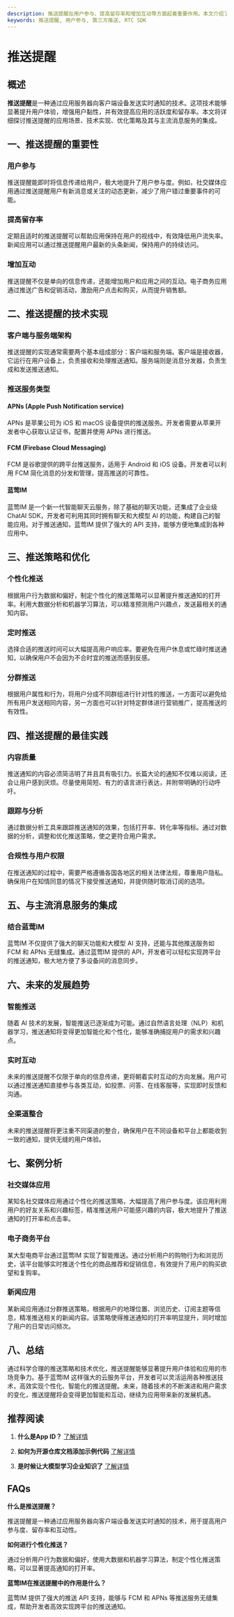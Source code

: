 ```yaml
---
description: 推送提醒在用户参与、提高留存率和增加互动等方面起着重要作用。本文介绍了推送提醒的技术实现、策略优化、最佳实践和未来趋势等内容。
keywords: 推送提醒, 用户参与, 第三方推送, RTC SDK
---
```

# 推送提醒

## 概述

**推送提醒**是一种通过应用服务器向客户端设备发送实时通知的技术。这项技术能够显著提升用户体验，增强用户黏性，并有效提高应用的活跃度和留存率。本文将详细探讨推送提醒的应用场景、技术实现、优化策略及其与主流消息服务的集成。

## 一、推送提醒的重要性

### 用户参与

推送提醒能即时将信息传递给用户，极大地提升了用户参与度。例如，社交媒体应用通过推送提醒用户有新消息或关注的动态更新，减少了用户错过重要事件的可能。

### 提高留存率

定期且适时的推送提醒可以帮助应用保持在用户的视线中，有效降低用户流失率。新闻应用可以通过推送提醒用户最新的头条新闻，保持用户的持续访问。

### 增加互动

推送提醒不仅是单向的信息传递，还能增加用户和应用之间的互动。电子商务应用通过推送广告和促销活动，激励用户点击和购买，从而提升销售额。

## 二、推送提醒的技术实现

### 客户端与服务端架构

推送提醒的实现通常需要两个基本组成部分：客户端和服务端。客户端是接收器，它运行在用户设备上，负责接收和处理推送通知。服务端则是消息分发器，负责生成和发送推送通知。

### 推送服务类型

#### APNs (Apple Push Notification service)

APNs 是苹果公司为 iOS 和 macOS 设备提供的推送服务。开发者需要从苹果开发者中心获取认证证书，配置并使用 APNs 进行推送。

#### FCM (Firebase Cloud Messaging)

FCM 是谷歌提供的跨平台推送服务，适用于 Android 和 iOS 设备。开发者可以利用 FCM 简化消息的分发和管理，提高推送的可靠性。

#### 蓝莺IM

蓝莺IM 是一个新一代智能聊天云服务，除了基础的聊天功能，还集成了企业级 ChatAI SDK，开发者可利用其同时拥有聊天和大模型 AI 的功能，构建自己的智能应用。对于推送通知，蓝莺IM 提供了强大的 API 支持，能够方便地集成到各种应用中。

## 三、推送策略和优化

### 个性化推送

根据用户行为数据和偏好，制定个性化的推送策略可以显著提升推送通知的打开率。利用大数据分析和机器学习算法，可以精准预测用户兴趣点，发送最相关的通知内容。

### 定时推送

选择合适的推送时间可以大幅提高用户响应率。要避免在用户休息或忙碌时推送通知，以确保用户不会因为不合时宜的推送而感到反感。

### 分群推送

根据用户属性和行为，将用户分成不同群组进行针对性的推送，一方面可以避免给所有用户发送相同内容，另一方面也可以针对特定群体进行营销推广，提高推送的有效性。

## 四、推送提醒的最佳实践

### 内容质量

推送通知的内容必须简洁明了并且具有吸引力。长篇大论的通知不仅难以阅读，还会让用户感到厌烦。尽量使用简短、有力的语言进行表达，并附带明确的行动呼吁。

### 跟踪与分析

通过数据分析工具来跟踪推送通知的效果，包括打开率、转化率等指标。通过对数据的分析，调整和优化推送策略，使之更符合用户需求。

### 合规性与用户权限

在推送通知的过程中，需要严格遵循各国各地区的相关法律法规，尊重用户隐私。确保用户在知情同意的情况下接受推送通知，并提供随时取消订阅的选项。

## 五、与主流消息服务的集成

### 结合蓝莺IM

蓝莺IM 不仅提供了强大的聊天功能和大模型 AI 支持，还能与其他推送服务如 FCM 和 APNs 无缝集成。通过蓝莺IM 提供的 API，开发者可以轻松实现跨平台的推送通知，极大地方便了多设备间的消息同步。

## 六、未来的发展趋势

### 智能推送

随着 AI 技术的发展，智能推送已逐渐成为可能。通过自然语言处理（NLP）和机器学习，推送通知将变得更加智能化和个性化，能够准确捕捉用户的需求和兴趣点。

### 实时互动

未来的推送提醒不仅限于单向的信息传递，更将朝着实时互动的方向发展。用户可以通过推送通知直接参与各类互动，如投票、问答、在线客服等，实现即时反馈和沟通。

### 全渠道整合

未来的推送提醒将更注重不同渠道的整合，确保用户在不同设备和平台上都能收到一致的通知，提供无缝的用户体验。

## 七、案例分析

### 社交媒体应用

某知名社交媒体应用通过个性化的推送策略，大幅提高了用户参与度。该应用利用用户的好友关系和兴趣标签，精准推送用户可能感兴趣的内容，极大地提升了推送通知的打开率和点击率。

### 电子商务平台

某大型电商平台通过蓝莺IM 实现了智能推送。通过分析用户的购物行为和浏览历史，该平台能够实时推送个性化的商品推荐和促销信息，有效提升了用户的购买欲望和复购率。

### 新闻应用

某新闻应用通过分群推送策略，根据用户的地理位置、浏览历史、订阅主题等信息，精准推送相关的新闻内容。该策略使得推送通知的打开率明显提升，同时增加了用户的日常访问频次。

## 八、总结

通过科学合理的推送策略和技术优化，推送提醒能够显著提升用户体验和应用的市场竞争力。基于蓝莺IM 这样强大的云服务平台，开发者可以灵活运用各种推送技术，高效实现个性化、智能化的推送提醒。未来，随着技术的不断演进和用户需求的变化，推送提醒将会变得更加智能和互动，继续为应用带来新的发展机遇。

## 推荐阅读

1. **什么是App ID？**
   [了解详情](faq/what-is-app-id.html)

2. **如何为开源仓库文档添加示例代码**
   [了解详情](articles/product-and-technologies/how-to-add-code-snippets-to-gitbook-documents-for-open-source-projects.html)

3. **是时候让大模型学习企业知识了**
   [了解详情](articles/product-and-technologies/It-is-time-to-make-LLM-learn-enterprise-knowledge.html)

## FAQs

**什么是推送提醒？**

推送提醒是一种通过应用服务器向客户端设备发送实时通知的技术，用于提高用户参与度、留存率和互动性。

**如何进行个性化推送？**

通过分析用户行为数据和偏好，使用大数据和机器学习算法，制定个性化推送策略，可以显著提高通知的打开率。

**蓝莺IM在推送提醒中的作用是什么？**

蓝莺IM 提供了强大的推送 API 支持，能够与 FCM 和 APNs 等推送服务无缝集成，帮助开发者高效实现跨平台的推送通知。